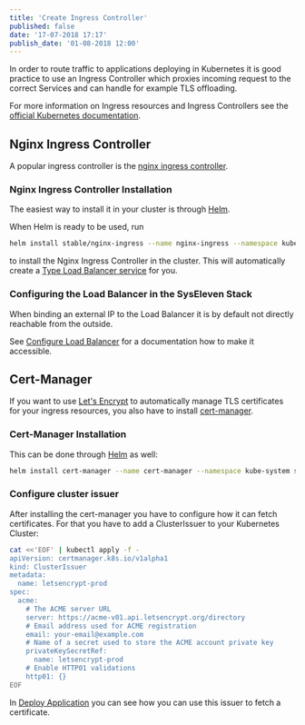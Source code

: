 ```yaml
---
title: 'Create Ingress Controller'
published: false
date: '17-07-2018 17:17'
publish_date: '01-08-2018 12:00'
---
```


In order to route traffic to applications deploying in Kubernetes it is good practice to use an Ingress Controller which proxies
incoming request to the correct Services and can handle for example TLS offloading.

For more information on Ingress resources and Ingress Controllers see the [official Kubernetes documentation](https://kubernetes.io/docs/concepts/services-networking/ingress/).

## Nginx Ingress Controller

A popular ingress controller is the [nginx ingress controller](https://kubernetes.github.io/ingress-nginx/).

### Nginx Ingress Controller Installation

The easiest way to install it in your cluster is through [Helm](install-helm.md).

When Helm is ready to be used, run

```bash
helm install stable/nginx-ingress --name nginx-ingress --namespace kube-system  --set "rbac.create=true"
```

to install the Nginx Ingress Controller in the cluster. This will automatically create a [Type Load Balancer service](create-loadbalancer.md) for you.

### Configuring the Load Balancer in the SysEleven Stack

When binding an external IP to the Load Balancer it is by default not directly reachable from the outside.

See [Configure Load Balancer](configure-loadbalancer.md) for a documentation how to make it accessible.

## Cert-Manager

If you want to use [Let's Encrypt](https://letsencrypt.org/) to automatically manage TLS certificates for your ingress resources,
you also have to install [cert-manager](https://cert-manager.readthedocs.io/en/latest/).

### Cert-Manager Installation

This can be done through [Helm](install-helm.md) as well:

```bash
helm install cert-manager --name cert-manager --namespace kube-system stable/cert-manager
```

### Configure cluster issuer

After installing the cert-manager you have to configure how it can fetch certificates. For that you have to add a ClusterIssuer to your Kubernetes Cluster:

```bash
cat <<'EOF' | kubectl apply -f -
apiVersion: certmanager.k8s.io/v1alpha1
kind: ClusterIssuer
metadata:
  name: letsencrypt-prod
spec:
  acme:
    # The ACME server URL
    server: https://acme-v01.api.letsencrypt.org/directory
    # Email address used for ACME registration
    email: your-email@example.com
    # Name of a secret used to store the ACME account private key
    privateKeySecretRef:
      name: letsencrypt-prod
    # Enable HTTP01 validations
    http01: {}
EOF
```

In [Deploy Application](deploy-application.md) you can see how you can use this issuer to fetch a certificate.